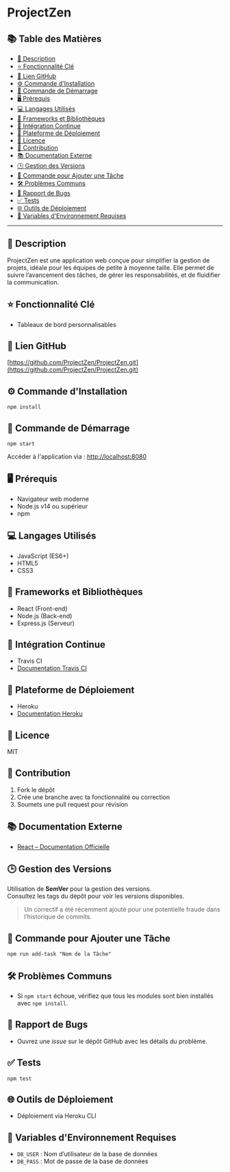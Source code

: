 # ProjectZen

## 📚 Table des Matières

- [📝 Description](#-description)
- [⭐ Fonctionnalité Clé](#-fonctionnalité-clé)
- [🔗 Lien GitHub](#-lien-github)
- [⚙️ Commande d'Installation](#-commande-dinstallation)
- [🚀 Commande de Démarrage](#-commande-de-démarrage)
- [🖥️ Prérequis](#-prérequis)
- [💻 Langages Utilisés](#-langages-utilisés)
- [🔧 Frameworks et Bibliothèques](#-frameworks-et-bibliothèques)
- [🔁 Intégration Continue](#-intégration-continue)
- [🚀 Plateforme de Déploiement](#-plateforme-de-déploiement)
- [🧾 Licence](#-licence)
- [🤝 Contribution](#-contribution)
- [📚 Documentation Externe](#-documentation-externe)
- [🕒 Gestion des Versions](#-gestion-des-versions)
- [📌 Commande pour Ajouter une Tâche](#-commande-pour-ajouter-une-tâche)
- [🛠️ Problèmes Communs](#-problèmes-communs)
- [🐛 Rapport de Bugs](#-rapport-de-bugs)
- [✅ Tests](#-tests)
- [🌐 Outils de Déploiement](#-outils-de-déploiement)
- [🔐 Variables d'Environnement Requises](#-variables-denvironnement-requises)

---

## 📝 Description  
ProjectZen est une application web conçue pour simplifier la gestion de projets, idéale pour les équipes de petite à moyenne taille. Elle permet de suivre l’avancement des tâches, de gérer les responsabilités, et de fluidifier la communication.

## ⭐ Fonctionnalité Clé  
- Tableaux de bord personnalisables

## 🔗 Lien GitHub  
[https://github.com/ProjectZen/ProjectZen.git](https://github.com/ProjectZen/ProjectZen.git)

## ⚙️ Commande d'Installation  
```
npm install
```

## 🚀 Commande de Démarrage  
```
npm start
```

Accéder à l'application via : [http://localhost:8080](http://localhost:8080)

## 🖥️ Prérequis  
- Navigateur web moderne  
- Node.js v14 ou supérieur  
- npm

## 💻 Langages Utilisés  
- JavaScript (ES6+)  
- HTML5  
- CSS3

## 🔧 Frameworks et Bibliothèques  
- React (Front-end)  
- Node.js (Back-end)  
- Express.js (Serveur)

## 🔁 Intégration Continue  
- Travis CI  
- [Documentation Travis CI](https://travis-ci.org/docs)

## 🚀 Plateforme de Déploiement  
- Heroku  
- [Documentation Heroku](https://devcenter.heroku.com/)

## 🧾 Licence  
MIT

## 🤝 Contribution  
1. Fork le dépôt  
2. Crée une branche avec ta fonctionnalité ou correction  
3. Soumets une pull request pour révision

## 📚 Documentation Externe  
- [React – Documentation Officielle](https://reactjs.org/docs/getting-started.html)

## 🕒 Gestion des Versions  
Utilisation de **SemVer** pour la gestion des versions.  
Consultez les tags du dépôt pour voir les versions disponibles.  
> Un correctif a été récemment ajouté pour une potentielle fraude dans l’historique de commits.

## 📌 Commande pour Ajouter une Tâche  
```
npm run add-task "Nom de la Tâche"
```

## 🛠️ Problèmes Communs  
- Si `npm start` échoue, vérifiez que tous les modules sont bien installés avec `npm install`.

## 🐛 Rapport de Bugs  
- Ouvrez une *issue* sur le dépôt GitHub avec les détails du problème.

## ✅ Tests  
```
npm test
```

## 🌐 Outils de Déploiement  
- Déploiement via Heroku CLI

## 🔐 Variables d'Environnement Requises  
- `DB_USER` : Nom d’utilisateur de la base de données  
- `DB_PASS` : Mot de passe de la base de données
